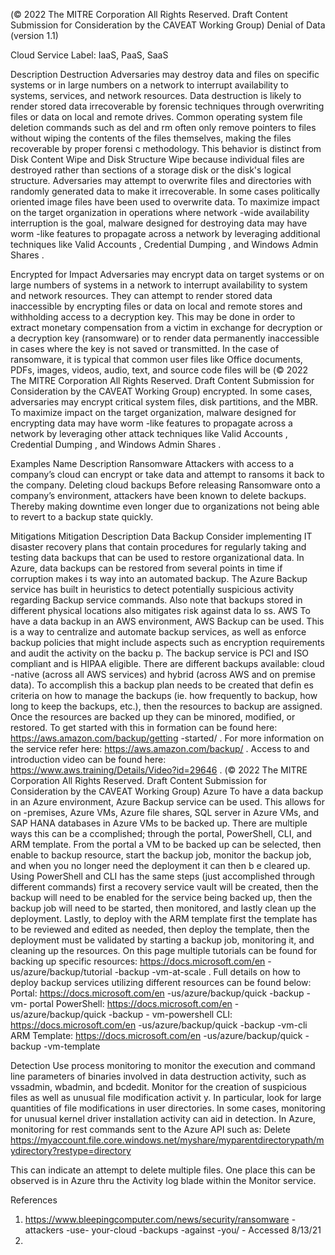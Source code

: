  
(© 2022 The MITRE Corporation All Rights Reserved. Draft Content 
Submission for Consideration by the CAVEAT Working Group) 
 Denial of Data (version 1.1) 
 
Cloud Service Label: IaaS, PaaS, SaaS 
 
Description 
Destruction 
Adversaries may destroy data and files on specific systems or in large numbers on a 
network to interrupt availability to systems, services, and network resources. Data 
destruction is likely to render stored data irrecoverable by forensic techniques through 
overwriting files or data on local and remote drives. Common operating system file 
deletion commands such as del and rm often only remove pointers to files without wiping 
the contents of the files themselves, making the files recoverable by proper forensi c 
methodology. This behavior is distinct from Disk Content Wipe and Disk Structure 
Wipe because individual files are destroyed rather than sections of a storage disk or the 
disk's logical structure. 
Adversaries may attempt to overwrite files and directories with randomly generated data 
to make it irrecoverable. In some cases politically oriented image files have been used 
to overwrite data. 
To maximize impact on the target organization in operations where network -wide 
availability interruption is the goal, malware designed for destroying data may have 
worm -like features to propagate across a network by leveraging additional techniques 
like Valid Accounts , Credential Dumping , and Windows Admin Shares . 
 
Encrypted for Impact 
Adversaries may encrypt data on target systems or on large numbers of systems in a 
network to interrupt availability to system and network resources. They can attempt to 
render stored data inaccessible by encrypting files or data on local and remote stores 
and withholding access to a decryption key. This may be done in order to extract 
monetary compensation from a victim in exchange for decryption or a decryption key 
(ransomware) or to render data permanently inaccessible in cases where the key is not 
saved or transmitted. In the case of ransomware, it is typical that common user files like 
Office documents, PDFs, images, videos, audio, text, and source code files will be 
(© 2022 The MITRE Corporation All Rights Reserved. Draft Content 
Submission for Consideration by the CAVEAT Working Group) 
 encrypted. In some cases, adversaries may encrypt critical system files, disk partitions, 
and the MBR. 
To maximize impact on the target organization, malware designed for encrypting data 
may have worm -like features to propagate across a network by leveraging other attack 
techniques like Valid Accounts , Credential Dumping , and Windows Admin Shares . 
 
 
Examples 
Name Description 
Ransomware Attackers with access to a company’s cloud can encrypt 
or take data and attempt to ransoms it back to the 
company. 
Deleting cloud backups Before releasing Ransomware onto a company’s 
environment, attackers have been known to delete 
backups. Thereby making downtime even longer due to 
organizations not being able to revert to a backup state 
quickly. 
 
 
Mitigations 
Mitigation Description 
Data Backup 
 Consider implementing IT disaster recovery plans that contain procedures for 
regularly taking and testing data backups that can be used to restore 
organizational data. In Azure, data backups can be restored from several points 
in time if corruption makes i ts way into an automated backup. The Azure Backup 
service has built in heuristics to detect potentially suspicious activity regarding 
Backup service commands. Also note that backups stored in different physical 
locations also mitigates risk against data lo ss. 
 AWS To have a data backup in an AWS environment, AWS Backup can be used. This 
is a way to centralize and automate backup services, as well as enforce backup 
policies that might include aspects such as encryption requirements and audit the 
activity on the backu p. The backup service is PCI and ISO compliant and is 
HIPAA eligible. There are different backups available: cloud -native (across all 
AWS services) and hybrid (across AWS and on premise data). To accomplish this 
a backup plan needs to be created that defin es criteria on how to manage the 
backups (ie. how frequently to backup, how long to keep the backups, etc.), then 
the resources to backup are assigned. Once the resources are backed up they 
can be minored, modified, or restored. To get started with this in formation can be 
found here: https://aws.amazon.com/backup/getting -started/ . For more 
information on the service refer here: https://aws.amazon.com/backup/ . Access 
to and introduction video can be found here: 
https://www.aws.training/Details/Video?id=29646 . 
(© 2022 The MITRE Corporation All Rights Reserved. Draft Content 
Submission for Consideration by the CAVEAT Working Group) 
 Azure To have a data backup in an Azure environment, Azure Backup service can be 
used. This allows for on -premises, Azure VMs, Azure file shares, SQL server in 
Azure VMs, and SAP HANA databases in Azure VMs to be backed up. There are 
multiple ways this can be a ccomplished; through the portal, PowerShell, CLI, and 
ARM template. From the portal a VM to be backed up can be selected, then 
enable to backup resource, start the backup job, monitor the backup job, and 
when you no longer need the deployment it can then b e cleared up. Using 
PowerShell and CLI has the same steps (just accomplished through different 
commands) first a recovery service vault will be created, then the backup will 
need to be enabled for the service being backed up, then the backup job will need 
to be started, then monitored, and lastly clean up the deployment. Lastly, to 
deploy with the ARM template first the template has to be reviewed and edited as 
needed, then deploy the template, then the deployment must be validated by 
starting a backup job, monitoring it, and cleaning up the resources. 
On this page multiple tutorials can be found for backing up specific resources: 
https://docs.microsoft.com/en -us/azure/backup/tutorial -backup -vm-at-scale . 
Full details on how to deploy backup services utilizing different resources can be 
found below: 
Portal: https://docs.microsoft.com/en -us/azure/backup/quick -backup -vm-
portal 
PowerShell: https://docs.microsoft.com/en -us/azure/backup/quick -backup -
vm-powershell 
CLI: https://docs.microsoft.com/en -us/azure/backup/quick -backup -vm-cli 
ARM Template: https://docs.microsoft.com/en -us/azure/backup/quick -
backup -vm-template 
 
Detection 
Use process monitoring to monitor the execution and command line parameters of 
binaries involved in data destruction activity, such as vssadmin, wbadmin, and bcdedit. 
Monitor for the creation of suspicious files as well as unusual file modification activit y. In 
particular, look for large quantities of file modifications in user directories. In some 
cases, monitoring for unusual kernel driver installation activity can aid in detection. In 
Azure, monitoring for rest commands sent to the Azure API such as: 
Delete https://myaccount.file.core.windows.net/myshare/myparentdirectorypath/mydirectory?restype=directory 
 
This can indicate an attempt to delete multiple files. One place this can be observed is 
in Azure thru the Activity log blade within the Monitor service. 
 
References 
1. https://www.bleepingcomputer.com/news/security/ransomware -attackers -use-
your-cloud -backups -against -you/ - Accessed 8/13/21 
2. 
